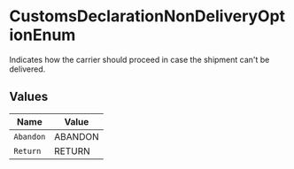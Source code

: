 # CustomsDeclarationNonDeliveryOptionEnum

Indicates how the carrier should proceed in case the shipment can't be delivered.


## Values

| Name      | Value     |
| --------- | --------- |
| `Abandon` | ABANDON   |
| `Return`  | RETURN    |